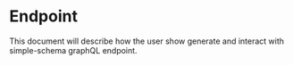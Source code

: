 # Endpoint
This document will describe how the user show generate and interact with simple-schema graphQL endpoint.